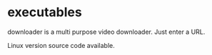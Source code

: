 # executables

downloader is a multi purpose video downloader. Just enter a URL.

Linux version source code available.
